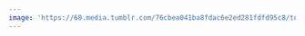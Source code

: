 ```yaml
---
image: 'https://68.media.tumblr.com/76cbea041ba8fdac6e2ed281fdfd95c8/tumblr_n66d9qdXdc1tbdx3so1_r1_1280.jpg'
---
```


